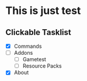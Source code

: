 # This is just test

## Clickable Tasklist

  - [x] Commands
  - [ ] Addons
    - [ ] Gametest
    - [ ] Resource Packs
  - [x] About